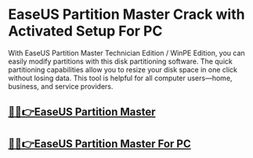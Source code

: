 # EaseUS Partition Master Crack with Activated Setup For PC


With EaseUS Partition Master Technician Edition / WinPE Edition, you can easily modify partitions with this disk partitioning software. The quick partitioning capabilities allow you to resize your disk space in one click without losing data. This tool is helpful for all computer users—home, business, and service providers.



## [🎉🚀👉EaseUS Partition Master](https://fullsetup.pro/dl/)


## [🎉🚀👉EaseUS Partition Master For PC](https://fullsetup.pro/dl/)
